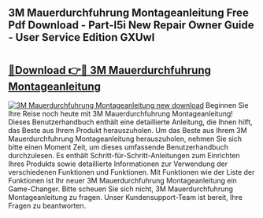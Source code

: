 ## 3M Mauerdurchfuhrung Montageanleitung Free Pdf Download - Part-I5i New Repair Owner Guide - User Service Edition GXUwl

# <h2><a href="http://df7btk0.blite.top/?on=3M+Mauerdurchfuhrung+Montageanleitung">🔗Download 👉🔴 3M Mauerdurchfuhrung Montageanleitung</a></h2>

[![3M Mauerdurchfuhrung Montageanleitung new download](https://i.imgur.com/lujVjoI.png)](http://df7btk0.blite.top/?on=3M+Mauerdurchfuhrung+Montageanleitung)
Beginnen Sie Ihre Reise noch heute mit 3M Mauerdurchfuhrung Montageanleitung! Dieses Benutzerhandbuch enthält eine detaillierte Anleitung, die Ihnen hilft, das Beste aus Ihrem Produkt herauszuholen. Um das Beste aus Ihrem 3M Mauerdurchfuhrung Montageanleitung herauszuholen, nehmen Sie sich bitte einen Moment Zeit, um dieses umfassende Benutzerhandbuch durchzulesen. Es enthält Schritt-für-Schritt-Anleitungen zum Einrichten Ihres Produkts sowie detaillierte Informationen zur Verwendung der verschiedenen Funktionen und Funktionen. Mit Funktionen wie der Liste der Funktionen ist Ihr neuer 3M Mauerdurchfuhrung Montageanleitung ein Game-Changer. Bitte scheuen Sie sich nicht, 3M Mauerdurchfuhrung Montageanleitung zu fragen. Unser Kundensupport-Team ist bereit, Ihre Fragen zu beantworten.
